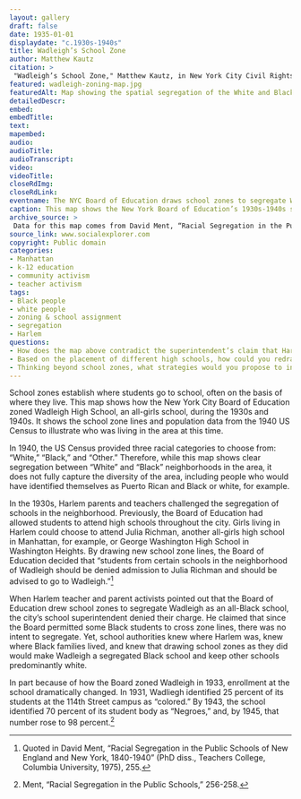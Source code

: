 ```yaml
--- 
layout: gallery
draft: false
date: 1935-01-01
displaydate: "c.1930s-1940s"
title: Wadleigh’s School Zone
author: Matthew Kautz
citation: >
 "Wadleigh’s School Zone," Matthew Kautz, in New York City Civil Rights History Project, Accessed: [Month Day, Year], https://nyccivilrightshistory.org/gallery/wadleigh-zoning-map.
featured: wadleigh-zoning-map.jpg
featuredAlt: Map showing the spatial segregation of the White and Black populations in upper Manhattan
detailedDescr: 
embed: 
embedTitle: 
text: 
mapembed: 
audio: 
audioTitle: 
audioTranscript: 
video: 
videoTitle: 
closeRdImg: 
closeRdLink: 
eventname: The NYC Board of Education draws school zones to segregate Wadleigh as an all-Black school.
caption: This map shows the New York Board of Education’s 1930s-1940s school zone for Wadleigh High School and US Census data for the area’s racial population as of 1940.
archive_source: >
 Data for this map comes from David Ment, “Racial Segregation in the Public Schools of New England and New York, 1840-1940,” (Dissertation: Teachers College, Columbia University), 256 and Social Explorer; U.S. Census Bureau. Total Population: White; Total Population: Black, 1940. Prepared by Social Explorer. www.socialexplorer.com (accessed October 30 2021).
source_link: www.socialexplorer.com
copyright: Public domain
categories: 
- Manhattan
- k-12 education
- community activism
- teacher activism
tags: 
- Black people
- white people
- zoning & school assignment
- segregation
- Harlem
questions:
- How does the map above contradict the superintendent’s claim that Harlem’s schools were not segregated?
- Based on the placement of different high schools, how could you redraw the Wadleigh School Zone to promote integration?
- Thinking beyond school zones, what strategies would you propose to integrate schools, and why? What potential drawbacks would you be concerned about?
--- 
```


School zones establish where students go to school, often on the basis of where they live. This map shows how the New York City Board of Education zoned Wadleigh High School, an all-girls school, during the 1930s and 1940s. It shows the school zone lines and population data from the 1940 US Census to illustrate who was living in the area at this time.

In 1940, the US Census provided three racial categories to choose from: “White,” “Black,” and “Other.” Therefore, while this map shows clear segregation between “White” and “Black” neighborhoods in the area, it does not fully capture the diversity of the area, including people who would have identified themselves as Puerto Rican and Black or white, for example.

In the 1930s, Harlem parents and teachers challenged the segregation of schools in the neighborhood. Previously, the Board of Education had allowed students to attend high schools throughout the city. Girls living in Harlem could choose to attend Julia Richman, another all-girls high school in Manhattan, for example, or George Washington High School in Washington Heights. By drawing new school zone lines, the Board of Education decided that “students from certain schools in the neighborhood of Wadleigh should be denied admission to Julia Richman and should be advised to go to Wadleigh.”[^1]

When Harlem teacher and parent activists pointed out that the Board of Education drew school zones to segregate Wadleigh as an all-Black school, the city’s school superintendent denied their charge. He claimed  that since the Board permitted some Black students to cross zone lines, there was no intent to segregate. Yet, school authorities knew where Harlem was, knew where Black families lived, and knew that  drawing school zones as they did would make Wadleigh a segregated Black school and keep other schools predominantly white.

In part because of how the Board zoned Wadleigh in 1933, enrollment at the school dramatically changed. In 1931, Wadliegh identified 25 percent of its students at the 114th Street campus as “colored.” By 1943, the school identified 70 percent of its student body as “Negroes,” and, by 1945, that number rose to 98 percent.[^2]  

[^1]: Quoted in David Ment, “Racial Segregation in the Public Schools of New England and New York, 1840-1940” (PhD diss., Teachers College, Columbia University, 1975), 255.

[^2]: Ment, “Racial Segregation in the Public Schools,” 256-258.
